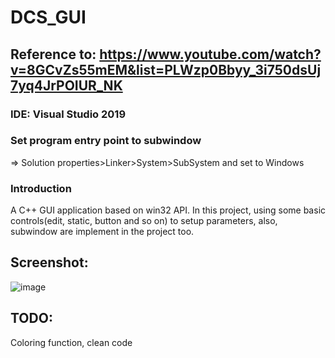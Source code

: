 # DCS_GUI
## Reference to: https://www.youtube.com/watch?v=8GCvZs55mEM&list=PLWzp0Bbyy_3i750dsUj7yq4JrPOIUR_NK
### IDE: Visual Studio 2019
### Set program entry point to subwindow
=> Solution properties>Linker>System>SubSystem and set to Windows

### Introduction
A C++ GUI application based on win32 API.
In this project, using some basic controls(edit, static, button and so on)
to setup parameters, also, subwindow are implement in the project too.

## Screenshot:
![image](https://user-images.githubusercontent.com/28781756/136665483-c40e2e13-30c9-4e10-a74b-95961c5d14ef.png)

## TODO: 
Coloring function, clean code

